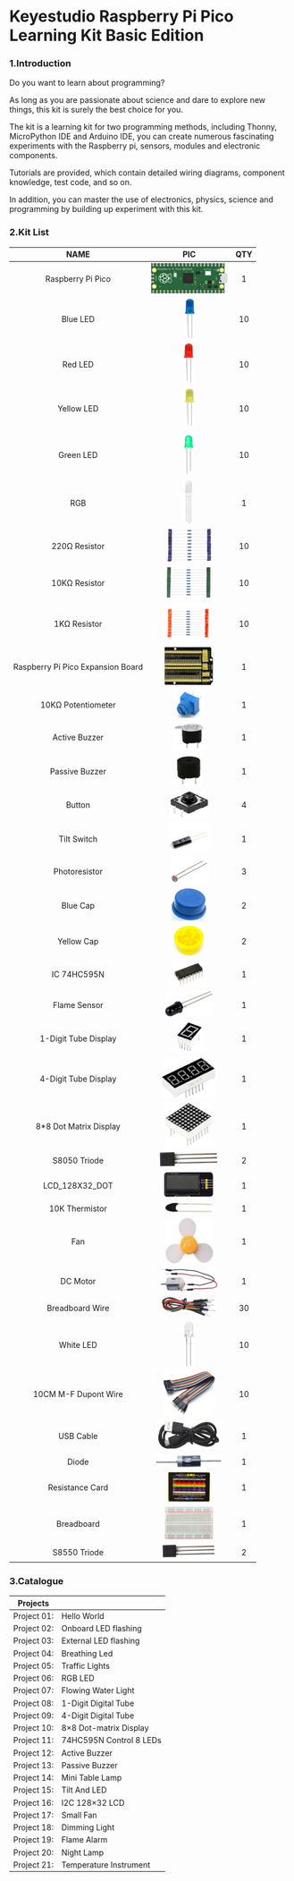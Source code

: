 # **Keyestudio Raspberry Pi Pico Learning Kit Basic Edition**

### 1.**Introduction**

Do you want to learn about programming?

As long as you are passionate about science and dare to explore new things, this kit is surely the best choice for you.

The kit is a learning kit for two programming methods, including Thonny, MicroPython IDE and Arduino IDE, you can create numerous fascinating experiments with the Raspberry pi, sensors, modules and electronic components. 

Tutorials are provided, which contain detailed wiring diagrams, component knowledge, test code, and so on. 

In addition, you can master the use of electronics, physics, science and programming by building up experiment with this kit.



### 2.**Kit List**

|               NAME                |                             PIC                              | QTY  |
| :-------------------------------: | :----------------------------------------------------------: | :--: |
|         Raspberry Pi Pico         | ![image-20230515140957730](media/image-20230515140957730.png) |  1   |
|             Blue LED              | ![image-20230515141058793](media/image-20230515141058793.png) |  10  |
|              Red LED              | ![image-20230515141123530](media/image-20230515141123530.png) |  10  |
|            Yellow LED             | ![image-20230515141141771](media/image-20230515141141771.png) |  10  |
|             Green LED             | ![image-20230515141147658](media/image-20230515141147658.png) |  10  |
|                RGB                | ![image-20230515141252635](media/image-20230515141252635.png) |  1   |
|           220Ω Resistor           | ![image-20230515141331900](media/image-20230515141331900.png) |  10  |
|           10KΩ Resistor           | ![image-20230515141411548](media/image-20230515141411548.png) |  10  |
|           1KΩ Resistor            | ![image-20230515141428029](media/image-20230515141428029.png) |  10  |
| Raspberry Pi Pico Expansion Board | ![image-20230515141451949](media/image-20230515141451949.png) |  1   |
|        10KΩ Potentiometer         | ![image-20230515141507228](media/image-20230515141507228.png) |  1   |
|           Active Buzzer           | ![image-20230515141519565](media/image-20230515141519565.png) |  1   |
|          Passive Buzzer           | ![image-20230515141533485](media/image-20230515141533485.png) |  1   |
|              Button               | ![image-20230515141547453](media/image-20230515141547453.png) |  4   |
|            Tilt Switch            | ![image-20230515141611580](media/image-20230515141611580.png) |  1   |
|           Photoresistor           | ![image-20230515141632701](media/image-20230515141632701.png) |  3   |
|             Blue Cap              | ![image-20230515141647341](media/image-20230515141647341.png) |  2   |
|            Yellow Cap             | ![image-20230515141705981](media/image-20230515141705981.png) |  2   |
|            IC 74HC595N            | ![image-20230515141807633](media/image-20230515141807633.png) |  1   |
|           Flame Sensor            | ![image-20230515141830079](media/image-20230515141830079.png) |  1   |
|       1-Digit Tube Display        | ![image-20230515141851119](media/image-20230515141851119.png) |  1   |
|       4-Digit Tube Display        | ![image-20230515141905040](media/image-20230515141905040.png) |  1   |
|      8*8 Dot Matrix Display       | ![image-20230515141917792](media/image-20230515141917792.png) |  1   |
|           S8050 Triode            | ![image-20230515141931407](media/image-20230515141931407.png) |  2   |
|          LCD_128X32_DOT           | ![image-20230515141951636](media/image-20230515141951636.png) |  1   |
|          10K Thermistor           | ![image-20230515142006017](media/image-20230515142006017.png) |  1   |
|                Fan                | ![image-20230515142021279](media/image-20230515142021279.png) |  1   |
|             DC Motor              | ![image-20230515142037840](media/image-20230515142037840.png) |  1   |
|          Breadboard Wire          | ![image-20230515142049936](media/image-20230515142049936.png) |  30  |
|             White LED             | ![image-20230515142110016](media/image-20230515142110016.png) |  10  |
|       10CM M-F Dupont Wire        | ![image-20230515142125904](media/image-20230515142125904.png) |  10  |
|             USB Cable             | ![image-20230515142138230](media/image-20230515142138230.png) |  1   |
|               Diode               | ![image-20230515142150514](media/image-20230515142150514.png) |  1   |
|          Resistance Card          | ![image-20230515142201345](media/image-20230515142201345.png) |  1   |
|            Breadboard             | ![image-20230515142223296](media/image-20230515142223296.png) |  1   |
|           S8550 Triode            | ![image-20230515142234704](media/image-20230515142234704.png) |  2   |



### 3.**Catalogue**

| Projects    |                         |
| ----------- | ----------------------- |
| Project 01: | Hello World             |
| Project 02: | Onboard LED flashing    |
| Project 03: | External LED flashing   |
| Project 04: | Breathing Led           |
| Project 05: | Traffic Lights          |
| Project 06: | RGB LED                 |
| Project 07: | Flowing Water Light     |
| Project 08: | 1-Digit Digital Tube    |
| Project 09: | 4-Digit Digital Tube    |
| Project 10: | 8×8 Dot-matrix Display  |
| Project 11: | 74HC595N Control 8 LEDs |
| Project 12: | Active Buzzer           |
| Project 13: | Passive Buzzer          |
| Project 14: | Mini Table Lamp         |
| Project 15: | Tilt And LED            |
| Project 16: | I2C 128×32 LCD          |
| Project 17: | Small Fan               |
| Project 18: | Dimming Light           |
| Project 19: | Flame Alarm             |
| Project 20: | Night Lamp              |
| Project 21: | Temperature Instrument  |
